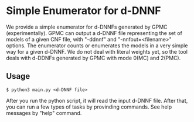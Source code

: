 # Simple Enumerator for d-DNNF

We provide a simple enumerator for d-DNNFs generated by GPMC (experimentally). 
GPMC can output a d-DNNF file representing the set of models of a given CNF file, with "-ddnnf" and "-nnfout=\<filename\>" options.
The enumerator counts or enumerates the models in a very simple way for a given d-DNNF.
We do not deal with literal weights yet, so the tool deals with d-DDNFs generated by GPMC with mode 0(MC) and 2(PMC). 

## Usage
```
$ python3 main.py <d-DNNF file>
```

After you run the python script, it will read the input d-DNNF file. 
After that, you can run a few types of tasks by provinding commands. See help messages by "help" command.  